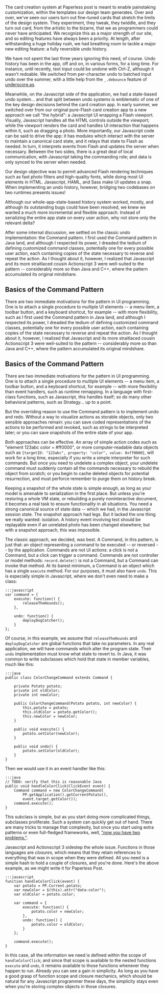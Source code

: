 The card creation system at Paperless post is meant to enable painstaking
customization, within the templates our design team generates. Over and over,
we've seen our users turn out fine-tuned cards that stretch the limits of the
design system. They experiment, they tweak, they twiddle, and they turn out
card, from the artistic to the bizarre, that we as programmers could never have
anticipated. We recognize this as a major strength of our site, and so editing
features have always been a priority. At length, after withstanding a huge
holiday rush, we had breathing room to tackle a major new editing feature: a
fully reversible undo history.

We have not spent the last three years ignoring this need, of course. Undo
history has been in the app, off and on, in various forms, for a long time. For
instance, until recently, text input could be undone with Ctrl-Z, although it
wasn't redoable. We switched from per-character undo to batched input undo over
the summer, with a little help from the `_.debounce` feature of
[underscore.as](http://www.github.com/amacdougall/underscore.as).

Meanwhile, on the Javascript side of the application, we had a state-based undo
system... and that split between undo systems is emblematic of one of the key
design decisions behind the card creation app. In early summer, we switched over
from our original pure-Flash card creation app to a new approach we call "the
hybrid": a Javascript UI wrapping a Flash viewport. Visually, Javascript handles
all the HTML controls outside the viewport; while the viewport renders the card
and handles UI interaction that happens within it, such as dragging a photo.
More importantly, our Javascript code can be said to drive the app: it has
modules which interact with the server to maintain a canonical card state, and
it relays that state to Flash as needed. In turn, it interprets events from
Flash and updates the server when necessary. Between the two sides, there is a
great deal of local communication, with Javascript taking the commanding role;
and data is only synced to the server when needed.

Our design objective was to permit advanced Flash rendering techniques such as
fast photo filters and high-quality fonts, while doing most UI elements in HTML.
Javascript, HAML, and Sass make UI updates a snap. When implementing an undo
history, however, bridging two codebases on two runtimes presents issues!

Although our whole-app-state-based history system worked, mostly, and although
its outstanding bugs could have been resolved, we knew we wanted a much more
incremental and flexible approach. Instead of serializing the entire app state
on every user action, why not store only the relevant delta?

After some internal discussion, we settled on the classic undo implementation:
the Command pattern. I first used the Command pattern in Java land, and although
I respected its power, I dreaded the tedium of defining customized command
classes, potentially one for every possible user action, each containing copies
of the state necessary to reverse and repeat the action. As I thought about it,
however, I realized that Javascript and its more straitlaced cousin Actionscript
3 were well-suited to the pattern -- considerably more so than Java and C++,
where the pattern accumulated its original mindshare.

## Basics of the Command Pattern

There are two immediate motivations for the pattern in UI programming. One is to
attach a single procedure to multiple UI elements -- a menu item, a toolbar
button, and a keyboard shortcut, for example -- with more flexibility, such as I
first used the Command pattern in Java land, and although I respected its power,
I dreaded the tedium of defining customized command classes, potentially one for
every possible user action, each containing copies of the state necessary to
reverse and repeat the action. As I thought about it, however, I realized that
Javascript and its more straitlaced cousin Actionscript 3 were well-suited to
the pattern -- considerably more so than Java and C++, where the pattern
accumulated its original mindshare.

## Basics of the Command Pattern

There are two immediate motivations for the pattern in UI programming. One is to
attach a single procedure to multiple UI elements -- a menu item, a toolbar
button, and a keyboard shortcut, for example -- with more flexibility than event
handlers, such as runtime remapping. In a language with first-class functions,
such as Javascript, this handles itself; so do many other behavioral patterns,
such as Strategy... up to a point.

But the overriding reason to use the Command pattern is to implement undo and
redo. Without a way to visualize actions as storable objects, only two sensible
approaches remain: you can save coded representations of the actions to be
performed and revoked, such as strings to be interpreted later; or you can save
snapshots of the entire state of your app.

Both approaches can be effective. An array of simple action codes such as
"element 123abc color = #ff0000", or more computer-readable data objects such as
`{targetID: "123abc", property: "color", value: 0xff0000}`, will work for a long
time, especially if you write a simple interpreter for such commands. But once
you need to undelete a complex object, your undelete command must suddenly
contain all the commands necessary to rebuild the object from scratch; or you
begin to cache deleted objects for potential resurrection, and must perforce
remember to purge them on history break.

Keeping a snapshot of the whole state is simple enough, as long as your model is
amenable to serialization in the first place. But unless you're restoring a
whole VM state, or rebuilding a purely noninteractive document, it becomes a
real task to ensure functionality in all situations. You need a strong canonical
source of state data -- which we had, in the Javascript session state. The
snapshot approach had legs. But it lacked the one thing we really wanted:
isolation. A history event involving text should be replayable even if an
unrelated photo has been changed elsewhere; but with a snapshot approach, this
was impossible.

The classic approach, we decided, was best. A Command, in this pattern, is just
that: an object representing a command to be executed -- or reversed -- by the
application. Commands are not UI actions: a click is not a Command, but a click
can trigger a command. Commands are not controller or model methods:
`record.delete()` is not a Command, but a Command can invoke that method.
At its barest minimum, a Command is an object which has a single `execute`
method. For our purposes, it must also have `undo`. This is especially simple in
Javascript, where we don't even need to make a class:

    :::javascript
    var command = {
        execute: function() {
            releaseTheHounds();
        },

        undo: function() {
            deployDogCatcher();
        }
    };

Of course, in this example, we assume that `releaseTheHounds` and
`deployDogCatcher` are global functions that take no parameters. In any real
application, we will have commands which alter the program state. Their `undo`
implementation must know what state to revert to. In Java, it was common to
write subclasses which hold that state in member variables, much like this:

    :::java
    public class ColorChangeCommand extends Command {

        private Potato potato;
        private int oldColor;
        private int newColor;

        public ColorChangeCommand(Potato potato, int newColor) {
            this.potato = potato;
            this.oldColor = potato.getColor();
            this.newColor = newColor;
        }

        public void execute() {
            potato.setColor(newColor);
        }

        public void undo() {
            potato.setColor(oldColor);
        }
    }

Then we would use it in an event handler like this:

    :::java
    // TODO: verify that this is reasonable Java
    public void handleColorClick(ClickEvent event) {
        Command command = new ColorChangeCommand(
            PP.getApplication().getCurrentPotato(),
            event.target.getColor());
        command.execute();
    }

This subclass is simple, but as you start doing more complicated things,
subclasses proliferate. Such a system can quickly get out of hand. There are
many tricks to manage that complexity, but once you start using extra patterns
or even full-fledged frameworks, well, ["now you have two
problems."](http://regex.info/blog/2006-09-15/247).

Javascript and Actionscript 3 sidestep the whole issue. Functions in those
languages are _closures_, which means that they retain references to everything
that was in scope when they were defined. All you need is a simple hash to hold
a couple of closures, and you're done. Here's the above example, as we might
write it for Paperless Post.

    :::javascript
    function handleColorClick(event) {
        var potato = PP.Current.potato;
        var newColor = $(this).attr("data-color");
        var oldColor = potato.color;

        var command = {
            execute: function() {
                potato.color = newColor;
            },
            undo: function() {
                potato.color = oldColor;
            }
        };

        command.execute();
    }

In this case, all the information we need is defined within the scope of
`handleColorClick`; and since that scope is available to the nested functions
`execute` and `undo`, it remains available to those functions whenever they
happen to run. Already you can see a gain in simplicity. As long as you have a
good grasp of function scope and closure mechanics, which should be natural for
any Javascript programmer these days, the simplicity stays even when you're
storing complex objects in those closures.


